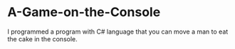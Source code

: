 # A-Game-on-the-Console
I programmed a program with C# language that you can move a man to eat the cake in the console.
